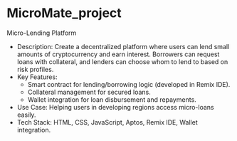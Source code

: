 # MicroMate_project
Micro-Lending Platform
- Description: Create a decentralized platform where users can lend small amounts of cryptocurrency and earn interest. Borrowers can request loans with collateral, and lenders can choose whom to lend to based on risk profiles. 
- Key Features: 
  - Smart contract for lending/borrowing logic (developed in Remix IDE).
  - Collateral management for secured loans.
  - Wallet integration for loan disbursement and repayments.
- Use Case: Helping users in developing regions access micro-loans easily. 
- Tech Stack: HTML, CSS, JavaScript, Aptos, Remix IDE, Wallet integration. 
